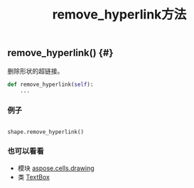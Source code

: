 ﻿---
title: remove_hyperlink方法
second_title: Aspose.Cells for Python via .NET API 参考文献
description:
type: docs
weight: 160
url: /zh/python-net/aspose.cells.drawing/textbox/remove_hyperlink/
is_root: false
---
##  remove_hyperlink() {#}
删除形状的超链接。



```python
def remove_hyperlink(self):
    ...
```



### 例子

```python

shape.remove_hyperlink()

```



### 也可以看看
* 模块 [aspose.cells.drawing](../../)
* 类 [TextBox](/cells/zh/python-net/aspose.cells.drawing/textbox)
